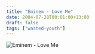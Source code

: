 ```yaml
---
title: "Eminem - Love Me"
date: 2004-07-28T00:01:00+13:00
draft: false
tags: ["wasted-youth"]
---
```


![Eminem - Love Me](https://web.archive.org/web/20041014055102im_/http://flamedfury.com/crack.gif/)